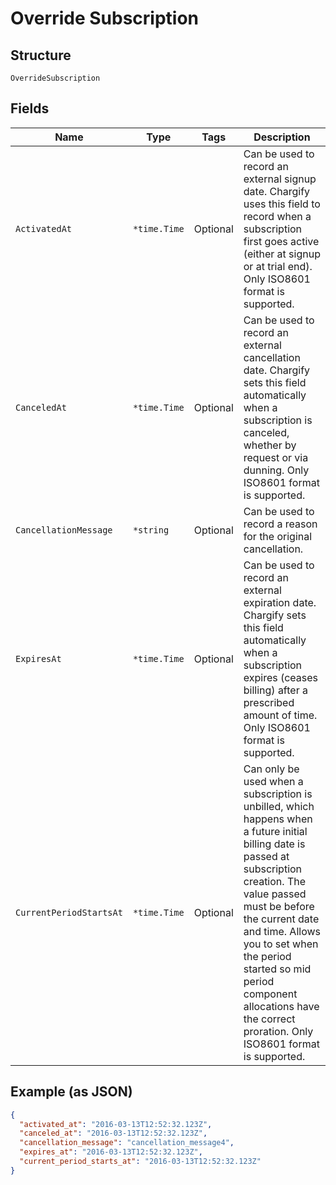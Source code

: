 
# Override Subscription

## Structure

`OverrideSubscription`

## Fields

| Name | Type | Tags | Description |
|  --- | --- | --- | --- |
| `ActivatedAt` | `*time.Time` | Optional | Can be used to record an external signup date. Chargify uses this field to record when a subscription first goes active (either at signup or at trial end). Only ISO8601 format is supported. |
| `CanceledAt` | `*time.Time` | Optional | Can be used to record an external cancellation date. Chargify sets this field automatically when a subscription is canceled, whether by request or via dunning. Only ISO8601 format is supported. |
| `CancellationMessage` | `*string` | Optional | Can be used to record a reason for the original cancellation. |
| `ExpiresAt` | `*time.Time` | Optional | Can be used to record an external expiration date. Chargify sets this field automatically when a subscription expires (ceases billing) after a prescribed amount of time. Only ISO8601 format is supported. |
| `CurrentPeriodStartsAt` | `*time.Time` | Optional | Can only be used when a subscription is unbilled, which happens when a future initial billing date is passed at subscription creation. The value passed must be before the current date and time. Allows you to set when the period started so mid period component allocations have the correct proration. Only ISO8601 format is supported. |

## Example (as JSON)

```json
{
  "activated_at": "2016-03-13T12:52:32.123Z",
  "canceled_at": "2016-03-13T12:52:32.123Z",
  "cancellation_message": "cancellation_message4",
  "expires_at": "2016-03-13T12:52:32.123Z",
  "current_period_starts_at": "2016-03-13T12:52:32.123Z"
}
```

